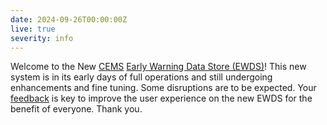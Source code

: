 ```yaml
---
date: 2024-09-26T00:00:00Z
live: true
severity: info
---
```


Welcome to the New [CEMS](https://emergency.copernicus.eu/) [Early Warning Data Store (EWDS)](https://ewds-beta.climate.copernicus.eu/)! This new system is in its early days of full operations and still undergoing enhancements and fine tuning. Some disruptions are to be expected. Your [feedback](https://jira.ecmwf.int/plugins/servlet/desk/portal/1/create/202) is key to improve the user experience on the new EWDS for the benefit of everyone. Thank you.

